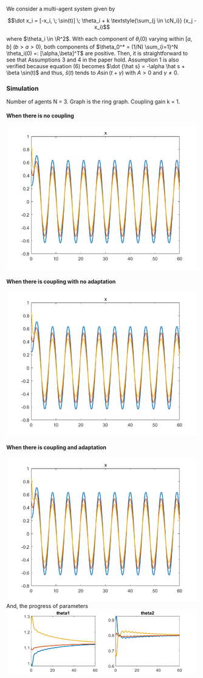 We consider a multi-agent system given by

$$\dot x_i = [-x_i, \; \sin(t)] \; \theta_i + k \textstyle{\sum_{j \in \cN_i}} (x_j - x_i)$$

where $\theta_i \in \R^2$.
With each component of $\theta_i(0)$ varying within $[a,b]$ ($b>a>0$), both components of $\theta_0^* = (1/N) \sum_{i=1}^N \theta_i(0) =: [\alpha,\beta]^T$ are positive.
Then, it is straightforward to see that Assumptions 3 and 4 in the paper hold. 
Assumption 1 is also verified because equation (6) becomes $\dot {\hat s} = -\alpha \hat s + \beta \sin(t)$ and thus, $\hat s(t)$ tends to $A \sin(t + \gamma)$ with $A>0$ and $\gamma \not = 0$.

### Simulation

Number of agents N = 3.
Graph is the ring graph.
Coupling gain k = 1.



#### When there is no coupling
![When there is no coupling](toy1.png)

#### When there is coupling with no adaptation
![When there is coupling with no adaptation](toy1.png)

#### When there is coupling and adaptation
![When there is coupling and adaptation](toy1.png)
And, the progress of parameters
![Theta plot](theta.png)

